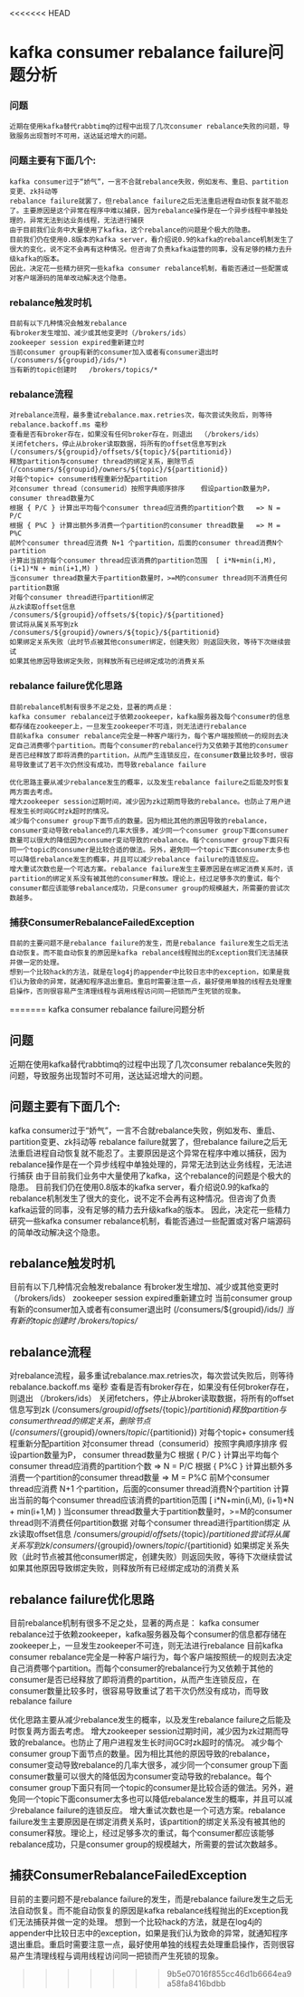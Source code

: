 <<<<<<< HEAD
# kafka consumer rebalance failure问题分析

### 问题

	近期在使用kafka替代rabbtimq的过程中出现了几次consumer rebalance失败的问题，导致服务出现暂时不可用，送达延迟增大的问题。

### 问题主要有下面几个:
	kafka consumer过于“娇气”，一言不合就rebalance失败，例如发布、重启、partition变更、zk抖动等
	rebalance failure就罢了，但rebalance failure之后无法重启进程自动恢复就不能忍了。主要原因是这个异常在程序中难以捕获，因为rebalance操作是在一个异步线程中单独处理的，异常无法到达业务线程，无法进行捕获
	由于目前我们业务中大量使用了kafka，这个rebalance的问题是个极大的隐患。
	目前我们仍在使用0.8版本的kafka server，看介绍说0.9的kafka的rebalance机制发生了很大的变化，说不定不会再有这种情况。但咨询了负责kafka运营的同事，没有足够的精力去升级kafka的版本。
	因此，决定花一些精力研究一些kafka consumer rebalance机制，看能否通过一些配置或对客户端源码的简单改动解决这个隐患。

### rebalance触发时机

	目前有以下几种情况会触发rebalance
	有broker发生增加、减少或其他变更时（/brokers/ids）
	zookeeper session expired重新建立时
	当前consumer group有新的consumer加入或者有consumer退出时   (/consumers/${groupid}/ids/*)
	当有新的topic创建时   /brokers/topics/*

### rebalance流程

	对rebalance流程，最多重试rebalance.max.retries次，每次尝试失败后，则等待rebalance.backoff.ms 毫秒
 	查看是否有broker存在，如果没有任何broker存在，则退出  （/brokers/ids）
	关闭fetchers，停止从broker读取数据，将所有的offset信息写到zk   (/consumers/${groupid}/offsets/${topic}/${partitionid})
 	释放partition与consumer thread的绑定关系，删除节点 (/consumers/${groupid}/owners/${topic}/${partitionid})
 	对每个topic+ consumer线程重新分配partition
	对consumer thread（consumerid）按照字典顺序排序    假设partion数量为P， consumer thread数量为C
 	根据 { P/C } 计算出平均每个consumer thread应消费的partition个数   => N = P/C
 	根据 { P%C } 计算出额外多消费一个partition的consumer thread数量   => M = P%C
 	前M个consumer thread应消费 N+1 个partition，后面的consumer thread消费N个partition
 	计算出当前的每个consumer thread应该消费的partition范围  [ i*N+min(i,M), (i+1)*N + min(i+1,M) )
 	当consumer thread数量大于partition数量时，>=M的consumer thread则不消费任何partition数据
 	对每个consumer thread进行partition绑定
 	从zk读取offset信息    /consumers/${groupid}/offsets/${topic}/${partitioned}
 	尝试将从属关系写到zk  /consumers/${groupid}/owners/${topic}/${partitionid}
 	如果绑定关系失败（此时节点被其他consumer绑定，创建失败）则返回失败，等待下次继续尝试
 	如果其他原因导致绑定失败，则释放所有已经绑定成功的消费关系

### rebalance failure优化思路

 	目前rebalance机制有很多不足之处，显著的两点是：
 	kafka consumer rebalance过于依赖zookeeper，kafka服务器及每个consumer的信息都存储在zookeeper上，一旦发生zookeeper不可连，则无法进行rebalance
 	目前kafka consumer rebalance完全是一种客户端行为，每个客户端按照统一的规则去决定自己消费哪个partition。而每个consumer的rebalance行为又依赖于其他的consumer是否已经释放了即将消费的partition，从而产生连锁反应，在consumer数量比较多时，很容易导致重试了若干次仍然没有成功，而导致rebalance failure

 	优化思路主要从减少rebalance发生的概率，以及发生rebalance failure之后能及时恢复两方面去考虑。
 	增大zookeeper session过期时间，减少因为zk过期而导致的rebalance。也防止了用户进程发生长时间GC时zk超时的情况。
 	减少每个consumer group下面节点的数量。因为相比其他的原因导致的rebalance，consumer变动导致rebalance的几率大很多，减少同一个consumer group下面consumer数量可以很大的降低因为consumer变动导致的rebalance。每个consumer group下面只有同一个topic的consumer是比较合适的做法。另外，避免同一个topic下面consumer太多也可以降低rebalance发生的概率，并且可以减少rebalance failure的连锁反应。
 	增大重试次数也是一个可选方案。rebalance failure发生主要原因是在绑定消费关系时，该partition的绑定关系没有被其他的consumer释放。理论上，经过足够多次的重试，每个consumer都应该能够rebalance成功，只是consumer group的规模越大，所需要的尝试次数越多。

### 捕获ConsumerRebalanceFailedException

 	目前的主要问题不是rebalance failure的发生，而是rebalance failure发生之后无法自动恢复。而不能自动恢复的原因是kafka rebalance线程抛出的Exception我们无法捕获并做一定的处理。
 	想到一个比较hack的方法，就是在log4j的appender中比较日志中的exception，如果是我们认为致命的异常，就通知程序退出重启。重启时需要注意一点，最好使用单独的线程去处理重启操作，否则很容易产生清理线程与调用线程访问同一把锁而产生死锁的现象。
=======
kafka consumer rebalance failure问题分析

## 问题
 
 近期在使用kafka替代rabbtimq的过程中出现了几次consumer rebalance失败的问题，导致服务出现暂时不可用，送达延迟增大的问题。

## 问题主要有下面几个:
 kafka consumer过于“娇气”，一言不合就rebalance失败，例如发布、重启、partition变更、zk抖动等
 rebalance failure就罢了，但rebalance failure之后无法重启进程自动恢复就不能忍了。主要原因是这个异常在程序中难以捕获，因为rebalance操作是在一个异步线程中单独处理的，异常无法到达业务线程，无法进行捕获
 由于目前我们业务中大量使用了kafka，这个rebalance的问题是个极大的隐患。
 目前我们仍在使用0.8版本的kafka server，看介绍说0.9的kafka的rebalance机制发生了很大的变化，说不定不会再有这种情况。但咨询了负责kafka运营的同事，没有足够的精力去升级kafka的版本。
 因此，决定花一些精力研究一些kafka consumer rebalance机制，看能否通过一些配置或对客户端源码的简单改动解决这个隐患。

## rebalance触发时机

 目前有以下几种情况会触发rebalance
 有broker发生增加、减少或其他变更时（/brokers/ids）
 zookeeper session expired重新建立时
 当前consumer group有新的consumer加入或者有consumer退出时   (/consumers/${groupid}/ids/*)
 当有新的topic创建时   /brokers/topics/*
 
## rebalance流程

 对rebalance流程，最多重试rebalance.max.retries次，每次尝试失败后，则等待rebalance.backoff.ms 毫秒
 查看是否有broker存在，如果没有任何broker存在，则退出  （/brokers/ids）
 关闭fetchers，停止从broker读取数据，将所有的offset信息写到zk   (/consumers/${groupid}/offsets/${topic}/${partitionid})
 释放partition与consumer thread的绑定关系，删除节点 (/consumers/${groupid}/owners/${topic}/${partitionid})
 对每个topic+ consumer线程重新分配partition
 对consumer thread（consumerid）按照字典顺序排序    假设partion数量为P， consumer thread数量为C
 根据 { P/C } 计算出平均每个consumer thread应消费的partition个数   => N = P/C
 根据 { P%C } 计算出额外多消费一个partition的consumer thread数量   => M = P%C
 前M个consumer thread应消费 N+1 个partition，后面的consumer thread消费N个partition
 计算出当前的每个consumer thread应该消费的partition范围  [ i*N+min(i,M), (i+1)*N + min(i+1,M) )
 当consumer thread数量大于partition数量时，>=M的consumer thread则不消费任何partition数据
 对每个consumer thread进行partition绑定
 从zk读取offset信息    /consumers/${groupid}/offsets/${topic}/${partitioned}
 尝试将从属关系写到zk  /consumers/${groupid}/owners/${topic}/${partitionid}
 如果绑定关系失败（此时节点被其他consumer绑定，创建失败）则返回失败，等待下次继续尝试
 如果其他原因导致绑定失败，则释放所有已经绑定成功的消费关系

## rebalance failure优化思路

 目前rebalance机制有很多不足之处，显著的两点是：
 kafka consumer rebalance过于依赖zookeeper，kafka服务器及每个consumer的信息都存储在zookeeper上，一旦发生zookeeper不可连，则无法进行rebalance
 目前kafka consumer rebalance完全是一种客户端行为，每个客户端按照统一的规则去决定自己消费哪个partition。而每个consumer的rebalance行为又依赖于其他的consumer是否已经释放了即将消费的partition，从而产生连锁反应，在consumer数量比较多时，很容易导致重试了若干次仍然没有成功，而导致rebalance failure
 
 优化思路主要从减少rebalance发生的概率，以及发生rebalance failure之后能及时恢复两方面去考虑。
 增大zookeeper session过期时间，减少因为zk过期而导致的rebalance。也防止了用户进程发生长时间GC时zk超时的情况。
 减少每个consumer group下面节点的数量。因为相比其他的原因导致的rebalance，consumer变动导致rebalance的几率大很多，减少同一个consumer group下面consumer数量可以很大的降低因为consumer变动导致的rebalance。每个consumer group下面只有同一个topic的consumer是比较合适的做法。另外，避免同一个topic下面consumer太多也可以降低rebalance发生的概率，并且可以减少rebalance failure的连锁反应。
 增大重试次数也是一个可选方案。rebalance failure发生主要原因是在绑定消费关系时，该partition的绑定关系没有被其他的consumer释放。理论上，经过足够多次的重试，每个consumer都应该能够rebalance成功，只是consumer group的规模越大，所需要的尝试次数越多。

## 捕获ConsumerRebalanceFailedException

 目前的主要问题不是rebalance failure的发生，而是rebalance failure发生之后无法自动恢复。而不能自动恢复的原因是kafka rebalance线程抛出的Exception我们无法捕获并做一定的处理。
 想到一个比较hack的方法，就是在log4j的appender中比较日志中的exception，如果是我们认为致命的异常，就通知程序退出重启。重启时需要注意一点，最好使用单独的线程去处理重启操作，否则很容易产生清理线程与调用线程访问同一把锁而产生死锁的现象。
>>>>>>> 9b5e07016f855cc46d1b6664ea9a58fa8416bdbb
